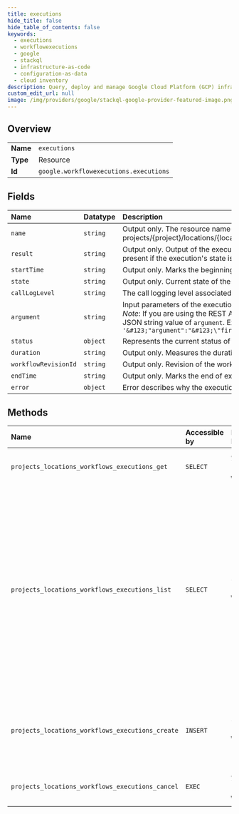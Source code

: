 ```yaml
---
title: executions
hide_title: false
hide_table_of_contents: false
keywords:
  - executions
  - workflowexecutions
  - google    
  - stackql
  - infrastructure-as-code
  - configuration-as-data
  - cloud inventory
description: Query, deploy and manage Google Cloud Platform (GCP) infrastructure and resources using SQL
custom_edit_url: null
image: /img/providers/google/stackql-google-provider-featured-image.png
---
```

  
    

## Overview
<table><tbody>
<tr><td><b>Name</b></td><td><code>executions</code></td></tr>
<tr><td><b>Type</b></td><td>Resource</td></tr>
<tr><td><b>Id</b></td><td><code>google.workflowexecutions.executions</code></td></tr>
</tbody></table>

## Fields
| Name | Datatype | Description |
|:-----|:---------|:------------|
| `name` | `string` | Output only. The resource name of the execution. Format: projects/&#123;project&#125;/locations/&#123;location&#125;/workflows/&#123;workflow&#125;/executions/&#123;execution&#125; |
| `result` | `string` | Output only. Output of the execution represented as a JSON string. The value can only be present if the execution's state is `SUCCEEDED`. |
| `startTime` | `string` | Output only. Marks the beginning of execution. |
| `state` | `string` | Output only. Current state of the execution. |
| `callLogLevel` | `string` | The call logging level associated to this execution. |
| `argument` | `string` | Input parameters of the execution represented as a JSON string. The size limit is 32KB. *Note*: If you are using the REST API directly to run your workflow, you must escape any JSON string value of `argument`. Example: `'&#123;"argument":"&#123;\"firstName\":\"FIRST\",\"lastName\":\"LAST\"&#125;"&#125;'` |
| `status` | `object` | Represents the current status of this execution. |
| `duration` | `string` | Output only. Measures the duration of the execution. |
| `workflowRevisionId` | `string` | Output only. Revision of the workflow this execution is using. |
| `endTime` | `string` | Output only. Marks the end of execution, successful or not. |
| `error` | `object` | Error describes why the execution was abnormally terminated. |
## Methods
| Name | Accessible by | Required Params | Description |
|:-----|:--------------|:----------------|:------------|
| `projects_locations_workflows_executions_get` | `SELECT` | `executionsId, locationsId, projectsId, workflowsId` | Returns an execution of the given name. |
| `projects_locations_workflows_executions_list` | `SELECT` | `locationsId, projectsId, workflowsId` | Returns a list of executions which belong to the workflow with the given name. The method returns executions of all workflow revisions. Returned executions are ordered by their start time (newest first). |
| `projects_locations_workflows_executions_create` | `INSERT` | `locationsId, projectsId, workflowsId` | Creates a new execution using the latest revision of the given workflow. |
| `projects_locations_workflows_executions_cancel` | `EXEC` | `executionsId, locationsId, projectsId, workflowsId` | Cancels an execution of the given name. |
